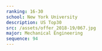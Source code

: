 ```yaml
---
ranking: 16-30
school: New York University
description: US Top30
src: /assets/offer_2018-19/067.jpg
major: Mechanical Engineering
sequence: 94
---
```


